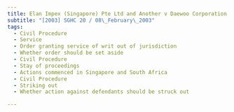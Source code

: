 ```yaml
---
title: Elan Impex (Singapore) Pte Ltd and Another v Daewoo Corporation and Others 
subtitle: "[2003] SGHC 20 / 08\_February\_2003"
tags:
  - Civil Procedure
  - Service
  - Order granting service of writ out of jurisdiction
  - Whether order should be set aside
  - Civil Procedure
  - Stay of proceedings
  - Actions commenced in Singapore and South Africa
  - Civil Procedure
  - Striking out
  - Whether action against defendants should be struck out

---
```


